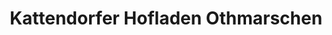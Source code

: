 ---
title: "Kattendorfer Hofladen Othmarschen"
url: /hamburg/kattendorfer-hofladen-othmarschen/
shop: Hofladen
---